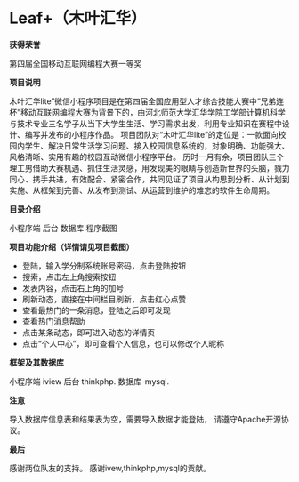 # Leaf+（木叶汇华）
**获得荣誉**

第四届全国移动互联网编程大赛一等奖

**项目说明**

木叶汇华lite”微信小程序项目是在第四届全国应用型人才综合技能大赛中“兄弟连杯”移动互联网编程大赛为背景下的，由河北师范大学汇华学院工学部计算机科学与技术专业三名学子从当下大学生生活、学习需求出发，利用专业知识在赛程中设计、编写并发布的小程序作品。
项目团队对“木叶汇华lite”的定位是：一款面向校园内学生、解决日常生活学习问题、接入校园信息系统的，对象明确、功能强大、风格清晰、实用有趣的校园互动微信小程序平台。
历时一月有余，项目团队三个理工男借助大赛机遇、抓住生活灵感，用发现美的眼睛与创造新世界的头脑，戮力同心、携手共进，有效配合、紧密合作，共同见证了项目从构思到分析、从计划到实施、从框架到完善、从发布到测试、从运营到维护的难忘的软件生命周期。

**目录介绍**

小程序端
后台
数据库
程序截图

**项目功能介绍（详情请见项目截图）**
- 登陆，输入学分制系统账号密码，点击登陆按钮
- 搜索，点击左上角搜索按钮
- 发表内容，点击右上角的加号
- 刷新动态，直接在中间栏目刷新，点击红心点赞
- 查看最热门的一条消息，登陆之后即可发现
- 查看热门消息帮助
- 点击某条动态，即可进入动态的详情页
- 点击“个人中心”，即可查看个人信息，也可以修改个人昵称

**框架及其数据库**

小程序端 iview
后台 thinkphp.
数据库-mysql.

**注意**

导入数据库信息表和结果表为空，需要导入数据才能登陆，
请遵守Apache开源协议。

**最后**

感谢两位队友的支持。
感谢ivew,thinkphp,mysql的贡献。